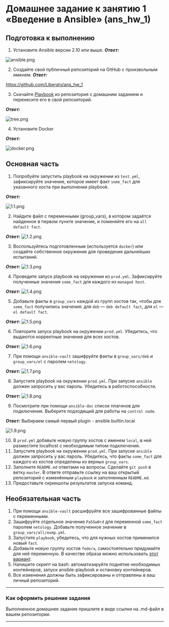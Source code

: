 # Домашнее задание к занятию 1 «Введение в Ansible» (ans_hw_1)

## Подготовка к выполнению

1. Установите Ansible версии 2.10 или выше.
***Ответ:*** 

![ansible.png](https://github.com/Liberaty/ans_hw_1/blob/main/img/ansible.png?raw=true)

2. Создайте свой публичный репозиторий на GitHub с произвольным именем.
***Ответ:***

https://github.com/Liberaty/ans_hw_1

3. Скачайте [Playbook](./playbook/) из репозитория с домашним заданием и перенесите его в свой репозиторий.

***Ответ:*** 

![tree.png](https://github.com/Liberaty/ans_hw_1/blob/main/img/tree.png)

4. Установите Docker

***Ответ:*** 

![docker.png](https://github.com/Liberaty/ans_hw_1/blob/main/img/docker.png)

## Основная часть

1. Попробуйте запустить playbook на окружении из `test.yml`, зафиксируйте значение, которое имеет факт `some_fact` для указанного хоста при выполнении playbook.

***Ответ:***

![1.1.png](https://github.com/Liberaty/ans_hw_1/blob/main/img/1.1.png)

2. Найдите файл с переменными (group_vars), в котором задаётся найденное в первом пункте значение, и поменяйте его на `all default fact`.

***Ответ:***
![1.2.png](https://github.com/Liberaty/ans_hw_1/blob/main/img/1.2.png?raw=true)

3. Воспользуйтесь подготовленным (используется `docker`) или создайте собственное окружение для проведения дальнейших испытаний.

***Ответ:***
![1.3.png](https://github.com/Liberaty/ans_hw_1/blob/main/img/1.3.png?raw=true)

4. Проведите запуск playbook на окружении из `prod.yml`. Зафиксируйте полученные значения `some_fact` для каждого из `managed host`.

***Ответ:***
![1.4.png](https://github.com/Liberaty/ans_hw_1/blob/main/img/1.4.png?raw=true)

5. Добавьте факты в `group_vars` каждой из групп хостов так, чтобы для `some_fact` получились значения: для `deb` — `deb default fact`, для `el` — `el default fact`.

***Ответ:***
![1.5.png](https://github.com/Liberaty/ans_hw_1/blob/main/img/1.5.png?raw=true)

6.  Повторите запуск playbook на окружении `prod.yml`. Убедитесь, что выдаются корректные значения для всех хостов.

***Ответ:***
![1.6.png](https://github.com/Liberaty/ans_hw_1/blob/main/img/1.6.png?raw=true)

7. При помощи `ansible-vault` зашифруйте факты в `group_vars/deb` и `group_vars/el` с паролем `netology`.

***Ответ:***
![1.7.png](https://github.com/Liberaty/ans_hw_1/blob/main/img/1.7.png?raw=true)

8. Запустите playbook на окружении `prod.yml`. При запуске `ansible` должен запросить у вас пароль. Убедитесь в работоспособности.

***Ответ:***
![1.8.png](https://github.com/Liberaty/ans_hw_1/blob/main/img/1.8.png?raw=true)

9. Посмотрите при помощи `ansible-doc` список плагинов для подключения. Выберите подходящий для работы на `control node`.

***Ответ:*** Выбираем самый первый plugin - ansible.builtin.local

![1.9.png](https://github.com/Liberaty/ans_hw_1/blob/main/img/1.9.png?raw=true)

10. В `prod.yml` добавьте новую группу хостов с именем  `local`, в ней разместите localhost с необходимым типом подключения.
11. Запустите playbook на окружении `prod.yml`. При запуске `ansible` должен запросить у вас пароль. Убедитесь, что факты `some_fact` для каждого из хостов определены из верных `group_vars`.
12. Заполните `README.md` ответами на вопросы. Сделайте `git push` в ветку `master`. В ответе отправьте ссылку на ваш открытый репозиторий с изменённым `playbook` и заполненным `README.md`.
13. Предоставьте скриншоты результатов запуска команд.

## Необязательная часть

1. При помощи `ansible-vault` расшифруйте все зашифрованные файлы с переменными.
2. Зашифруйте отдельное значение `PaSSw0rd` для переменной `some_fact` паролем `netology`. Добавьте полученное значение в `group_vars/all/exmp.yml`.
3. Запустите `playbook`, убедитесь, что для нужных хостов применился новый `fact`.
4. Добавьте новую группу хостов `fedora`, самостоятельно придумайте для неё переменную. В качестве образа можно использовать [этот вариант](https://hub.docker.com/r/pycontribs/fedora).
5. Напишите скрипт на bash: автоматизируйте поднятие необходимых контейнеров, запуск ansible-playbook и остановку контейнеров.
6. Все изменения должны быть зафиксированы и отправлены в ваш личный репозиторий.

---

### Как оформить решение задания

Выполненное домашнее задание пришлите в виде ссылки на .md-файл в вашем репозитории.

---